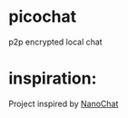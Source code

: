 # picochat
p2p encrypted local chat

# inspiration:
Project inspired by [NanoChat](https://github.com/hamidreza-s/NanoChat)
